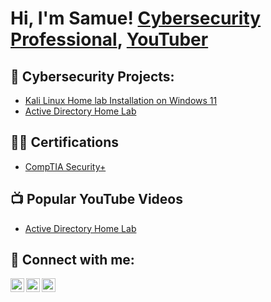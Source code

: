 <h1>Hi, I'm Samue!  
  <a href="">Cybersecurity Professional</a>, <a href="https://www.youtube.com/@thetechx7">YouTuber</a></h1>
 
<h2>🔭 Cybersecurity Projects:</h2>

  - [Kali Linux Home lab Installation on Windows 11](https://github.com/kadibiax7/VirtualBox-Kali-Linux-Home-Setup-on-Windows-11)
  - [Active Directory Home Lab](https://github.com/kadibiax7/Virtuetup-on-Windows-11X)

<h2>👨‍💻 Certifications </h2>

  - [CompTIA Security+](https://drive.google.com/file/d/1YG4u6DPIIBzut5It2KNXzOka3YfDY0UU/view)

<h2>📺 Popular YouTube Videos</h2>

- [Active Directory Home Lab](https://www.youtube.com/watch?v=a8_s)


<h2> 🤳 Connect with me:</h2>

[<img align="left" alt="kadibia | YouTube" width="22px" src="https://cdn.jsdelivr.net/npm/simple-icons@v3/icons/youtube.svg" />][youtube]
[<img align="left" alt="kadibia | Twitter" width="22px" src="https://cdn.jsdelivr.net/npm/simple-icons@v3/icons/twitter.svg" />][twitter]
[<img align="left" alt="Kadibia | LinkedIn" width="22px" src="https://cdn.jsdelivr.net/npm/simple-icons@v3/icons/linkedin.svg" />][linkedin]

[twitter]: https://twitter.com/Kadibiaz
[youtube]: https://youtube.com/thetechx7
[linkedin]: https://linkedin.com/in/kadibia
<!--
**kadibia/kadibia** is a ✨ _special_ ✨ repository because its `README.md` (this file) appears on your GitHub profile.

Here are some ideas to get you started:

- 🔭 I’m currently working on ...
- 🌱 I’m currently learning ...
- 👯 I’m looking to collaborate on ...
- 🤔 I’m looking for help with ...
- 💬 Ask me about ...
- 📫 How to reach me: ...
- 😄 Pronouns: ...
- ⚡ Fun fact: ...
-->
